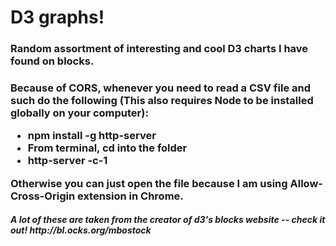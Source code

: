 <h1> D3 graphs! </h1>

<h3>Random assortment of interesting and cool D3 charts I have found on blocks. </h3>

<h3>Because of CORS, whenever you need to read a CSV file and such do the following (This also requires Node to be installed globally on your computer):

  <ul>
    <li>npm install -g http-server </li>
    <li>From terminal, cd into the folder </li>
    <li>http-server -c-1</li>
  </ul>

Otherwise you can just open the file because I am using Allow-Cross-Origin extension in Chrome.
</h3>

<h5>A lot of these are taken from the creator of d3's blocks website -- check it out!  http://bl.ocks.org/mbostock </h5>